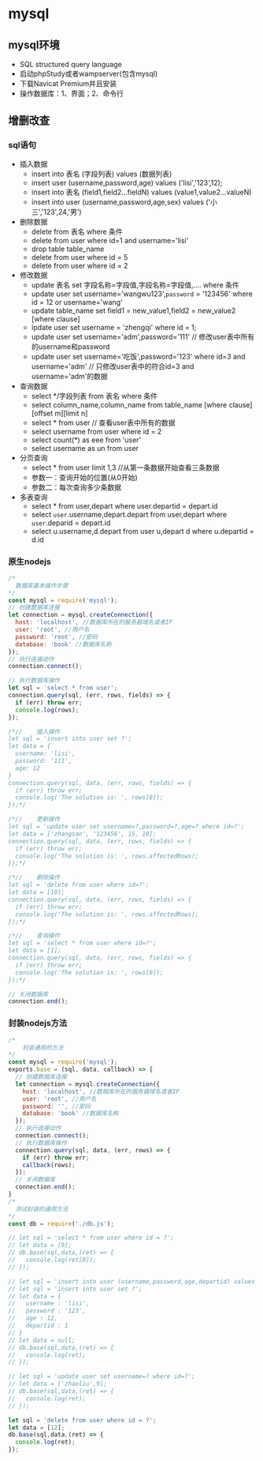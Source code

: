 # mysql

## mysql环境

- SQL structured query language
- 启动phpStudy或者wampserver(包含mysql)
- 下载Navicat Premium并且安装
- 操作数据库：1、界面；2、命令行

## 增删改查

### sql语句

- 插入数据
  + insert into 表名 (字段列表) values (数据列表)
  + insert user (username,password,age) values ('lisi','123',12);
  + insert into 表名 (field1,field2...fieldN) values (value1,value2...valueN)
  + insert into user (username,password,age,sex) values ('小三','123',24,'男')
- 删除数据
  + delete from 表名 where 条件
  + delete from user where id=1 and username='lisi'
  + drop table table_name
  + delete from user where id = 5
  + delete from user where id = 2
- 修改数据
  + update 表名 set 字段名称=字段值,字段名称=字段值,.... where 条件
  + update user set username='wangwu123',`password` = '123456' where id = 12 or username='wang'
  + update table_name set field1 = new_value1,field2 = new_value2 [where clause]
  + ipdate user set username = 'zhengqi' where id = 1;
  + update user set username='adm',password='111'   //  修改user表中所有的username和password
  + update user set username='吃饭',password='123' where id=3 and username='adm'  //  只修改user表中的符合id=3 and username='adm'的数据
- 查询数据
  + select */字段列表 from 表名 where 条件
  + select column_name,column_name from table_name [where clause] [offset m][limit n]
  + select * from user //  查看user表中所有的数据
  + select username from user where id = 2
  + select count(*) as eee from 'user'
  + select username as un from user
- 分页查询
  + select * from user limit 1,3  //从第一条数据开始查看三条数据
  + 参数一：查询开始的位置(从0开始)
  + 参数二：每次查询多少条数据
- 多表查询
  + select * from user,depart where user.departid = depart.id
  + select `user`.username,depart.depart from user,depart where `user`.deparid = depart.id
  + select u.username,d.depart from user u,depart d where u.departid = d.id

### 原生nodejs

```javascript
/*
  数据库基本操作步骤
*/
const mysql = require('mysql');
// 创建数据库连接
let connection = mysql.createConnection({
  host: 'localhost', //数据库所在的服务器域名或者IP
  user: 'root', //用户名
  password: 'root', //密码
  database: 'book' //数据库名称
});
// 执行连接动作
connection.connect();

// 执行数据库操作
let sql = 'select * from user';
connection.query(sql, (err, rows, fields) => {
  if (err) throw err;
  console.log(rows);
});

/*//    插入操作
let sql = 'insert into user set ?';
let data = {
  username: 'lisi',
  password: '111',
  age: 12
}
connection.query(sql, data, (err, rows, fields) => {
  if (err) throw err;
  console.log('The solution is: ', rows[0]);
});*/

/*//    更新操作
let sql = 'update user set username=?,password=?,age=? where id=?';
let data = ['zhangsan', '123456', 15, 10];
connection.query(sql, data, (err, rows, fields) => {
  if (err) throw err;
  console.log('The solution is: ', rows.affectedRows);
});*/

/*//    删除操作
let sql = 'delete from user where id=?';
let data = [10];
connection.query(sql, data, (err, rows, fields) => {
  if (err) throw err;
  console.log('The solution is: ', rows.affectedRows);
});*/

/*//    查询操作
let sql = 'select * from user where id=?';
let data = [1];
connection.query(sql, data, (err, rows, fields) => {
  if (err) throw err;
  console.log('The solution is: ', rows[0]);
});*/

// 关闭数据库
connection.end();
```

### 封装nodejs方法

```javascript
/*
    封装通用的方法
*/
const mysql = require('mysql');
exports.base = (sql, data, callback) => {
  // 创建数据库连接
  let connection = mysql.createConnection({
    host: 'localhost', //数据库所在的服务器域名或者IP
    user: 'root', //用户名
    password: '', //密码
    database: 'book' //数据库名称
  });
  // 执行连接动作
  connection.connect();
  // 执行数据库操作
  connection.query(sql, data, (err, rows) => {
    if (err) throw err;
    callback(rows);
  });
  // 关闭数据库
  connection.end();
}
/*
  测试封装的通用方法
*/
const db = require('./db.js');

// let sql = 'select * from user where id = ?';
// let data = [9];
// db.base(sql,data,(ret) => {
//   console.log(ret[0]);
// });

// let sql = 'insert into user (username,password,age,departid) values ("zhangsan","123",12,2)';
// let sql = 'insert into user set ?';
// let data = {
//   username : 'lisi',
//   password : '123',
//   age : 12,
//   departid : 1
// }
// let data = null;
// db.base(sql,data,(ret) => {
//   console.log(ret);
// });

// let sql = 'update user set username=? where id=?';
// let data = ['zhaoliu',9];
// db.base(sql,data,(ret) => {
//   console.log(ret);
// });

let sql = 'delete from user where id = ?';
let data = [12];
db.base(sql,data,(ret) => {
  console.log(ret);
});
```